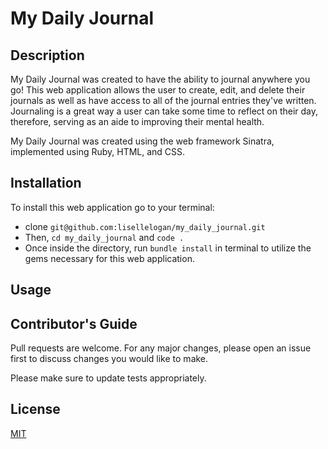 # My Daily Journal

## Description

My Daily Journal was created to have the ability to journal anywhere you go! This web application allows the user to create, edit, and delete their journals as well as have access to all of the journal entries they've written. Journaling is a great way a user can take some time to reflect on their day, therefore, serving as an aide to improving their mental health.

My Daily Journal was created using the web framework Sinatra, implemented using Ruby, HTML, and CSS.

## Installation

To install this web application go to your terminal:

- clone `git@github.com:lisellelogan/my_daily_journal.git`
- Then, `cd my_daily_journal` and `code .`
- Once inside the directory, run `bundle install` in terminal to utilize the gems necessary for this web application.

## Usage 



## Contributor's Guide

Pull requests are welcome. For any major changes, please open an issue first to discuss changes you would like to make.

Please make sure to update tests appropriately.

## License

[MIT](https://opensource.org/licenses/MIT)